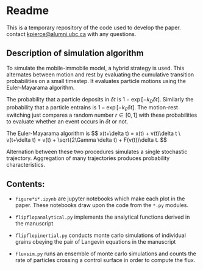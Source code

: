 # Readme
This is a temporary repository of the code used to develop the paper.
contact kpierce@alumni.ubc.ca with any questions.


## Description of simulation algorithm

To simulate the mobile-immobile model, a hybrid strategy is used. This alternates between motion and rest by evaluating the cumulative transition probabilities on a small timestep. It evaluates particle motions using the Euler-Mayarama algorithm.

The probability that a particle deposits in $\delta t$ is $1-\exp[-k_D \delta t]$. Similarly the probability that a particle entrains is $1-\exp[-k_E \delta t]$. The motion-rest switching just compares a random number $r \in [0,1]$ with these probabilities to evaluate whether an event occurs in $\delta t$ or not.

The Euler-Mayarama algorithm is
$$ x(t+\delta t) = x(t) + v(t)\delta t \\
v(t+\delta t) = v(t) + \sqrt{2\Gamma \delta t) + F(v(t))\delta t. $$

Alternation between these two procedures simulates a single stochastic trajectory. Aggregation of many trajectories produces probability characteristics.


## Contents:

* `figure*i*.ipynb` are jupyter notebooks which make each plot in the paper.
These notebooks draw upon the code from the `*.py` modules.

* `flipflopanalytical.py` implements the analytical functions derived in the manuscript

* `flipflopinertial.py` conducts monte carlo simulations of individual grains obeying the pair of Langevin equations in the manuscript

* `fluxsim.py` runs an ensemble of monte carlo simulations and counts the rate of particles crossing a control surface in order to compute the flux.

